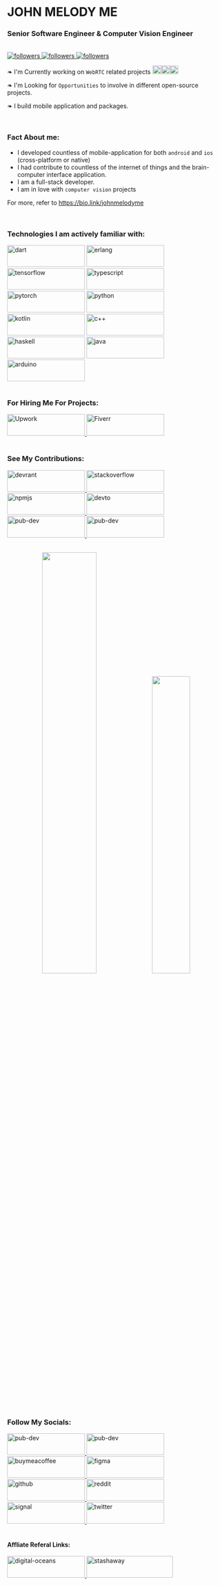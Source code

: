 # JOHN MELODY ME
### Senior Software Engineer & Computer Vision Engineer
</br>
<a href="https://twitter.com/Johnmelodyme">
    <img alt="followers" title="Follow Me on Twitter" src="https://img.shields.io/twitter/follow/johnmelodyme?label=@Johnmelodyme&logo=twitter&style=for-the-badge">
</a>
<a href="https://github.com/johnmelodyme">
    <img alt="followers" title="Follow me on Github" src="https://img.shields.io/github/followers/johnmelodyme?color=236ad3&style=for-the-badge&logo=github&label=Follow"/>
</a>
<a href="https://www.twitch.tv/johnmelodyme">
    <img alt="followers" title="Watch My Streams" src="https://img.shields.io/twitch/status/johnmelodyme?style=for-the-badge">
</a>
</br>
<div class="row">
    <div class="row" title="description">
        <p> ❧ I'm Currently working on <code>WebRTC</code> related projects <img alt="webrtc" title="webrtc" src="https://encrypted-tbn0.gstatic.com/images?q=tbn:ANd9GcTt27YL3rPF25pe0VsMjkYRvfSJd1nBY_ACm9l5-_cym-X4gzelxwAMV2yTORH2VveME9s&usqp=CAU" style="height:20px;width:20px"><img alt="janus-webrtc" title="janus-webrtc" src="https://pbs.twimg.com/profile_images/1047854321738665984/ircBy5SG.jpg" style="height:20px;width:20px"><img alt="jitsi-webrtc" title="jitsi-webrtc" src="https://res.cloudinary.com/crunchbase-production/image/upload/c_lpad,f_auto,q_auto:eco/uvsxfb1wgj9vkdyvlkub" style="height:20px;width:20px">
        </p>
    </div>
    <div class="row">
        <p> ❧ I'm Looking for <code>Opportunities</code> to involve in different open-source projects.</p>
    </div>
    <div class="row">
        <p> ❧ I build mobile application and packages.</p>
    </div>
</div>



<br />

### Fact About me:
 - I developed countless of mobile-application for both `android` and `ios` (cross-platform or native)
 - I had contribute to countless of the  internet of things and the brain-computer interface application.
 - I am a full-stack developer.
 - I am in love with `computer vision` projects 

 For more, refer to <a href="https://bio.link/johnmelodyme">https://bio.link/johnmelodyme</a> 

<br />

### Technologies I am actively familiar with:
<div class="row">
    <img src="https://img.shields.io/badge/Dart-0175C2?style=for-the-badge&logo=dart&logoColor=white" alt="dart" style="width:180px;height:50px">
    <img src="https://img.shields.io/badge/Erlang-A90533?style=for-the-badge&logo=erlang&logoColor=white" alt="erlang" style="width:180px;height:50px">
    <img src="https://img.shields.io/badge/TensorFlow-FF6F00?style=for-the-badge&logo=TensorFlow&logoColor=white" alt="tensorflow" style="width:180px;height:50px">
    <img src="https://img.shields.io/badge/TypeScript-007ACC?style=for-the-badge&logo=typescript&logoColor=white" alt="typescript" style="width:180px;height:50px">
    <img src="https://img.shields.io/badge/PyTorch-EE4C2C?style=for-the-badge&logo=PyTorch&logoColor=white" alt="pytorch" style="width:180px;height:50px">
    <img src="https://img.shields.io/badge/Python-FFD43B?style=for-the-badge&logo=python&logoColor=blue" alt="python" style="width:180px;height:50px">
    <img src="https://img.shields.io/badge/Kotlin-0095D5?&style=for-the-badge&logo=kotlin&logoColor=white" alt="kotlin" style="width:180px;height:50px">
    <img src="https://img.shields.io/badge/C%2B%2B-00599C?style=for-the-badge&logo=c%2B%2B&logoColor=white" alt="c++" style="width:180px;height:50px">
    <img src="https://img.shields.io/badge/Haskell-5D4F85?style=for-the-badge&logo=haskell&logoColor=white" alt="haskell" style="width:180px;height:50px">
    <img src="https://img.shields.io/badge/Java-ED8B00?style=for-the-badge&logo=java&logoColor=white" alt="java" style="width:180px;height:50px">
    <img src="https://img.shields.io/badge/Arduino-00979D?style=for-the-badge&logo=Arduino&logoColor=white" alt="arduino" style="width:180px;height:50px">
</div>


</br>

### For Hiring Me For Projects: 
<div class ="row">
    <a href ="https://www.upwork.com/freelancers/~01021ae2c72056a7d4">
        <img src="https://img.shields.io/badge/UpWork-6FDA44?style=for-the-badge&logo=Upwork&logoColor=white" alt="Upwork" style="width:180px;height:50px">
    </a>
    <a href ="https://www.fiverr.com/johnmelodyme">
        <img src="https://img.shields.io/badge/fiverr-1DBF73?style=for-the-badge&logo=fiverr&logoColor=white" alt="Fiverr" style="width:180px;height:50px">
    </a>
</div>

</br>

### See My Contributions:
<div class="row">
    <a href ="https://devrant.com/users/johnmelodyme">
        <img src="https://video.fkul18-2.fna.fbcdn.net/v/t1.18169-9/14333116_551788078353656_5972858494404167598_n.png?_nc_cat=107&ccb=1-7&_nc_sid=e3f864&_nc_ohc=dIqcKsFh9SAAX8XJlUE&_nc_ht=video.fkul18-2.fna&oh=00_AT-LfPhXMZ5_WzswBHB-XDneVREd_Cf7NP_PUJ970J18Tg&oe=62D544AC" alt="devrant" style="width:180px;height:50px">
    </a>
    <a href ="https://stackoverflow.com/users/10758321/john-melody-me">
        <img src="https://img.shields.io/badge/Stack_Overflow-FE7A16?style=for-the-badge&logo=stack-overflow&logoColor=white" alt="stackoverflow" style="width:180px;height:50px">
    </a>
    <a href ="https://www.npmjs.com/~johnmelodymel">
        <img src="https://img.shields.io/badge/npm-CB3837?style=for-the-badge&logo=npm&logoColor=white" alt="npmjs" style="width:180px;height:50px">
    </a>
    <a href ="https://dev.to/johnmelodyme">
        <img src="https://img.shields.io/badge/dev.to-0A0A0A?style=for-the-badge&logo=devdotto&logoColor=white" alt="devto" style="width:180px;height:50px">
    </a>
    <a href ="https://pub.dev/packages?q=johnmelodyme">
        <img src="https://img.shields.io/badge/Flutter-02569B?style=for-the-badge&logo=flutter&logoColor=white" alt="pub-dev" style="width:180px;height:50px">
    </a>
    <a href ="https://www.linkedin.com/in/johnmelodyme/">
        <img src="https://img.shields.io/badge/LinkedIn-0077B5?style=for-the-badge&logo=linkedin&logoColor=white" alt="pub-dev" style="width:180px;height:50px">
    </a>
</div>

<br />

<p align="center">
    <img width="50%" src=https://github-readme-stats.vercel.app/api?username=johnmelodyme&count_private=true&show_icons=true&include_all_commits=false&hide_border=true&hide_title=true />
    <img width="42%" src="https://github-readme-streak-stats.herokuapp.com?user=johnmelodyme&hide_border=true" />
</p>

</br>

### Follow My Socials:
<div class="row">
    <a href ="https://www.tiktok.com/@johnmelodymel?lang=en">
        <img src="https://img.shields.io/badge/TikTok-000000?style=for-the-badge&logo=tiktok&logoColor=white" alt="pub-dev" style="width:180px;height:50px">
    </a>
    <a href ="https://discord.gg/WHXVxjGpJE">
        <img src="https://img.shields.io/badge/Discord-5865F2?style=for-the-badge&logo=discord&logoColor=white" alt="pub-dev" style="width:180px;height:50px">
    </a>
    <a href="https://www.buymeacoffee.com/johnmelodymel">
        <img src="https://cdn.buymeacoffee.com/buttons/v2/default-yellow.png" alt="buymeacoffee" style="width:180px;height:50px" >
    </a>
    <a href="https://www.figma.com/@johnmelodymelis">
        <img src="https://img.shields.io/badge/Figma-F24E1E?style=for-the-badge&logo=figma&logoColor=white" alt="figma" style="width:180px;height:50px" >
    </a>
    <a href="https://github.com/johnmelodyme">
        <img src="https://img.shields.io/badge/GitHub-100000?style=for-the-badge&logo=github&logoColor=white" alt="github" style="width:180px;height:50px" >
    </a>
    <a href="https://www.reddit.com/user/Johnmelodyme">
        <img src="https://img.shields.io/badge/Reddit-FF4500?style=for-the-badge&logo=reddit&logoColor=white" alt="reddit" style="width:180px;height:50px" >
    </a>
    <a href="https://signal.group/#CjQKIOA0kEhOcaL1KeCxS-dd3N6QA9NFLIGFmV99oiRbMz0QEhDBSFqfVkn1dqEweptkzJGZ">
        <img src="https://img.shields.io/badge/Signal-3A76F0?style=for-the-badge&logo=signal&logoColor=white" alt="signal" style="width:180px;height:50px" >
    </a>
    <a href="https://twitter.com/Johnmelodyme">
        <img src="https://img.shields.io/badge/Twitter-1DA1F2?style=for-the-badge&logo=twitter&logoColor=white" alt="twitter" style="width:180px;height:50px" >
    </a>
</div>

</br>

#### Affliate Referal Links:
<div class="row">
    <a href="https://www.digitalocean.com/?refcode=1eb7b224dfa6&utm_campaign=Referral_Invite&utm_medium=Referral_Program&utm_source=badge">
        <img src="https://www.digitalocean.com/_next/static/media/logo.87a8f3b8.svg" alt="digital-oceans" style="width:180px;height:50px" />
    </a>
    <a href="https://www.stashaway.my/referrals/johnmva">
        <img src="https://graduan.sgp1.digitaloceanspaces.com/media/266913/w770/8293bba0-a6b9-4e2d-90fb-0761ecec870a.png" alt="stashaway" style="width:200px;height:50px" />
    </a>
</div>

